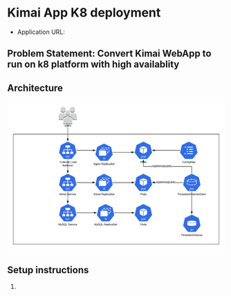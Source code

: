 #  Kimai App K8 deployment

- Application URL:  

## Problem Statement: Convert Kimai WebApp to run on k8 platform with high availablity

## Architecture
![GitHub Logo](kimai_arch.png)
## Setup instructions
1. 

